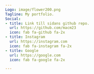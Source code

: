```yaml
---
Logo: image/flower200.png
Tagline: My portfolio.
Social:
- title: Link till sidans github repo.
  url: https://github.com/macm23
  icon: fab fa-github fa-2x
- title: Instagram
  url: https://instagram.com
  icon: fab fa-instagram fa-2x
- title: Google
  url: https://google.com
  icon: fab fa-google fa-2x

---
```

